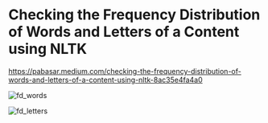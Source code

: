 # Checking the Frequency Distribution of Words and Letters of a Content using NLTK
https://pabasar.medium.com/checking-the-frequency-distribution-of-words-and-letters-of-a-content-using-nltk-8ac35e4fa4a0

![fd_words](https://user-images.githubusercontent.com/49782156/174091308-dfb0f129-0991-4e69-8a15-467e870468aa.png)

![fd_letters](https://user-images.githubusercontent.com/49782156/174091329-0bfead17-0941-4f54-8d8f-92d24c9bda72.png)
